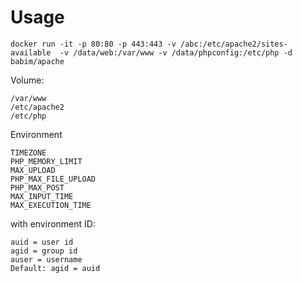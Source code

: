 # Usage
```
docker run -it -p 80:80 -p 443:443 -v /abc:/etc/apache2/sites-available  -v /data/web:/var/www -v /data/phpconfig:/etc/php -d babim/apache
```

Volume:
```
/var/www
/etc/apache2
/etc/php
```

Environment
```
TIMEZONE
PHP_MEMORY_LIMIT
MAX_UPLOAD
PHP_MAX_FILE_UPLOAD
PHP_MAX_POST
MAX_INPUT_TIME
MAX_EXECUTION_TIME
```
with environment ID:
```
auid = user id
agid = group id
auser = username
Default: agid = auid
```
